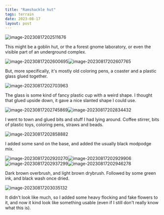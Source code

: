 ```yaml
---
title: "Ramshackle hut"
tags: terrain
date: 2023-08-17
layout: post
---
```


![image-20230817202511676](./image-20230817202511676.png)

This might be a goblin hut, or the a forest gnome laboratory, or even the visible part of an underground complex.

![image-20230817202600695](./image-20230817202600695.png)![image-20230817202607765](./image-20230817202607765.png)

But, more specifically, it's mostly old coloring pens, a coaster and a plastic glass glued together.

![image-20230817202703963](./image-20230817202703963.png)

The glass is some kind of fancy plastic cup with a weird shape. I thought that glued upside down, it gave a nice slanted shape I could use.

![image-20230817202745869](./image-20230817202745869.png)![image-20230817202834432](./image-20230817202834432.png)

I went to town and glued bits and stuff I had lying around. Coffee stirrer, bits of plastic toys, coloring pens, straws and beads.

![image-20230817202858882](./image-20230817202858882.png)

I added some sand on the base, and added the usually black modpodge mix.

![image-20230817202920270](./image-20230817202920270.png)![image-20230817202929906](./image-20230817202929906.png)![image-20230817202937299](./image-20230817202937299.png)![image-20230817202946278](./image-20230817202946278.png)

Dark brown overbrush, and light brown drybrush. Followed by some green ink, and black wash once dried.

![image-20230817203035132](./image-20230817203035132.png)

It didn't look like much, so I added some heavy flocking and fake flowers to it, and now it kind look like something usable (even if I still don't really know what this is).

